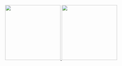 <div>
  <div>
    <a href="https://github.com/edmararocha">
    <img height="180em" src="https://github-readme-stats.vercel.app/api?username=edmararocha&show_icons=true&theme=dracula&include_all_commits=true&count_private=true""/>
    <img height="180em" src="https://github-readme-stats.vercel.app/api/top-langs/?username=edmararocha&layout=compact&langs_count=7&theme=dracula"/>
  </div>
</div>
